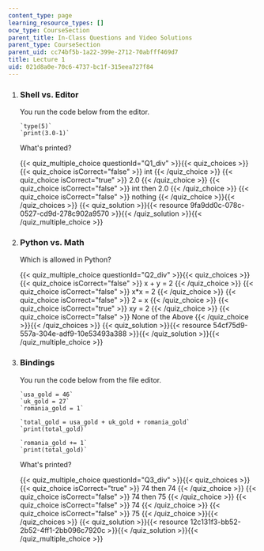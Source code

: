 ```yaml
---
content_type: page
learning_resource_types: []
ocw_type: CourseSection
parent_title: In-Class Questions and Video Solutions
parent_type: CourseSection
parent_uid: cc74bf5b-1a22-399e-2712-70abfff469d7
title: Lecture 1
uid: 021d8a0e-70c6-4737-bc1f-315eea727f84
---
```


1.  ### Shell vs. Editor
    
      
    
    You run the code below from the editor.
    
        `type(5)`
        `print(3.0-1)`
    
    What's printed?
    
    {{< quiz_multiple_choice questionId="Q1_div" >}}{{< quiz_choices >}}{{< quiz_choice isCorrect="false" >}}&nbsp;int&nbsp;{{< /quiz_choice >}}
    {{< quiz_choice isCorrect="true" >}}&nbsp;2.0&nbsp;{{< /quiz_choice >}}
    {{< quiz_choice isCorrect="false" >}}&nbsp;int then 2.0&nbsp;{{< /quiz_choice >}}
    {{< quiz_choice isCorrect="false" >}}&nbsp;nothing&nbsp;{{< /quiz_choice >}}{{< /quiz_choices >}}
    {{< quiz_solution >}}{{< resource 9fa9dd0c-078c-0527-cd9d-278c902a9570 >}}{{< /quiz_solution >}}{{< /quiz_multiple_choice >}}
  
3.  ### Python vs. Math
    
      
    
    Which is allowed in Python?
    
    {{< quiz_multiple_choice questionId="Q2_div" >}}{{< quiz_choices >}}{{< quiz_choice isCorrect="false" >}}&nbsp;x + y = 2&nbsp;{{< /quiz_choice >}}
    {{< quiz_choice isCorrect="false" >}}&nbsp;x\*x = 2&nbsp;{{< /quiz_choice >}}
    {{< quiz_choice isCorrect="false" >}}&nbsp;2 = x&nbsp;{{< /quiz_choice >}}
    {{< quiz_choice isCorrect="true" >}}&nbsp;xy = 2&nbsp;{{< /quiz_choice >}}
    {{< quiz_choice isCorrect="false" >}}&nbsp;None of the Above&nbsp;{{< /quiz_choice >}}{{< /quiz_choices >}}
    {{< quiz_solution >}}{{< resource 54cf75d9-557a-304e-adf9-10e53493a388 >}}{{< /quiz_solution >}}{{< /quiz_multiple_choice >}}
  
5.  ### Bindings
    
      
    
    You run the code below from the file editor.
    
        `usa_gold = 46`
        `uk_gold = 27`
        `romania_gold = 1`
        
        `total_gold = usa_gold + uk_gold + romania_gold`
        `print(total_gold)`
        
        `romania_gold += 1`
        `print(total_gold)`
    
    What's printed?
    
    {{< quiz_multiple_choice questionId="Q3_div" >}}{{< quiz_choices >}}{{< quiz_choice isCorrect="true" >}}&nbsp;74 then 74&nbsp;{{< /quiz_choice >}}
    {{< quiz_choice isCorrect="false" >}}&nbsp;74 then 75&nbsp;{{< /quiz_choice >}}
    {{< quiz_choice isCorrect="false" >}}&nbsp;74&nbsp;{{< /quiz_choice >}}
    {{< quiz_choice isCorrect="false" >}}&nbsp;75&nbsp;{{< /quiz_choice >}}{{< /quiz_choices >}}
    {{< quiz_solution >}}{{< resource 12c131f3-bb52-2b52-4ff1-2bb096c7920c >}}{{< /quiz_solution >}}{{< /quiz_multiple_choice >}}